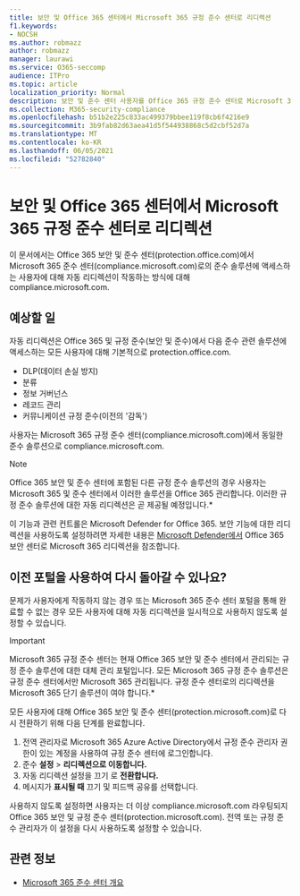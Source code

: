 ```yaml
---
title: 보안 및 Office 365 센터에서 Microsoft 365 규정 준수 센터로 리디렉션
f1.keywords:
- NOCSH
ms.author: robmazz
author: robmazz
manager: laurawi
ms.service: O365-seccomp
audience: ITPro
ms.topic: article
localization_priority: Normal
description: 보안 및 준수 센터 사용자를 Office 365 규정 준수 센터로 Microsoft 365 대해 자세히 알아보습니다.
ms.collection: M365-security-compliance
ms.openlocfilehash: b51b2e225c833ac499379bbee119f8cb6f4216e9
ms.sourcegitcommit: 3b9fab82d63aea41d5f544938868c5d2cbf52d7a
ms.translationtype: MT
ms.contentlocale: ko-KR
ms.lasthandoff: 06/05/2021
ms.locfileid: "52782840"
---
```

# <a name="redirect-users-from-the-office-365-security-and-compliance-center-to-the-microsoft-365-compliance-center"></a>보안 및 Office 365 센터에서 Microsoft 365 규정 준수 센터로 리디렉션

이 문서에서는 Office 365 보안 및 준수 센터(protection.office.com)에서 Microsoft 365 준수 센터(compliance.microsoft.com)로의 준수 솔루션에 액세스하는 사용자에 대해 자동 리디렉션이 작동하는 방식에 대해 compliance.microsoft.com.

## <a name="what-to-expect"></a>예상할 일

자동 리디렉션은 Office 365 및 규정 준수(보안 및 준수)에서 다음 준수 관련 솔루션에 액세스하는 모든 사용자에 대해 기본적으로 protection.office.com.

- DLP(데이터 손실 방지)
- 분류
- 정보 거버넌스
- 레코드 관리
- 커뮤니케이션 규정 준수(이전의 '감독')

사용자는 Microsoft 365 규정 준수 센터(compliance.microsoft.com)에서 동일한 준수 솔루션으로 compliance.microsoft.com.

>[!NOTE]
>Office 365 보안 및 준수 센터에 포함된 다른 규정 준수 솔루션의 경우 사용자는 Microsoft 365 및 준수 센터에서 이러한 솔루션을 Office 365 관리합니다. 이러한 규정 준수 솔루션에 대한 자동 리디렉션은 곧 제공될 예정입니다.*

이 기능과 관련 컨트롤은 Microsoft Defender for Office 365. 보안 기능에 대한 리디렉션을 사용하도록 설정하려면 자세한 내용은 [Microsoft Defender에서](/microsoft-365/security/defender/microsoft-365-security-mdo-redirection) Office 365 보안 센터로 Microsoft 365 리디렉션을 참조합니다.

## <a name="can-i-go-back-to-using-the-former-portal"></a>이전 포털을 사용하여 다시 돌아갈 수 있나요?

문제가 사용자에게 작동하지 않는 경우 또는 Microsoft 365 준수 센터 포털을 통해 완료할 수 없는 경우 모든 사용자에 대해 자동 리디렉션을 일시적으로 사용하지 않도록 설정할 수 있습니다.

>[!IMPORTANT]
>Microsoft 365 규정 준수 센터는 현재 Office 365 보안 및 준수 센터에서 관리되는 규정 준수 솔루션에 대한 대체 관리 포털입니다. 모든 Microsoft 365 규정 준수 솔루션은 규정 준수 센터에서만 Microsoft 365 관리됩니다. 규정 준수 센터로의 리디렉션을 Microsoft 365 단기 솔루션이 여야 합니다.*

모든 사용자에 대해 Office 365 보안 및 준수 센터(protection.microsoft.com)로 다시 전환하기 위해 다음 단계를 완료합니다.

1. 전역 관리자로 [](https://compliance.microsoft.com) Microsoft 365 Azure Active Directory에서 규정 준수 관리자 권한이 있는 계정을 사용하여 규정 준수 센터에 로그인합니다.
2. 준수 **설정**  >  **리디렉션으로 이동합니다.**
3. 자동 리디렉션 설정을 끄기 로 **전환합니다.**
4. 메시지가 **표시될 때** 끄기 및 피드백 공유를 선택합니다.

사용하지 않도록 설정하면 사용자는 더 이상 compliance.microsoft.com 라우팅되지 Office 365 보안 및 규정 준수 센터(protection.microsoft.com). 전역 또는 규정 준수 관리자가 이 설정을 다시 사용하도록 설정할 수 있습니다.

## <a name="related-information"></a>관련 정보

- [Microsoft 365 준수 센터 개요](/microsoft-365/compliance/microsoft-365-compliance-center)
